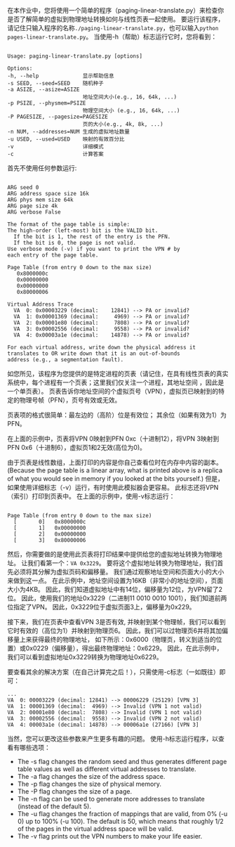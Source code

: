在本作业中，您将使用一个简单的程序（paging-linear-translate.py）来检查你是否了解简单的虚拟到物理地址转换如何与线性页表一起使用。 
要运行该程序，请记住只输入程序的名称`./paging-linear-translate.py`，也可以输入`python pages-linear-translate.py`。 
当使用-h（帮助）标志运行它时，您将看到：
```

Usage: paging-linear-translate.py [options]

Options:
-h, --help              显示帮助信息
-s SEED, --seed=SEED    随机种子
-a ASIZE, --asize=ASIZE 
                        地址空间大小(e.g., 16, 64k, ...)
-p PSIZE, --physmem=PSIZE
                        物理空间大小 (e.g., 16, 64k, ...)
-P PAGESIZE, --pagesize=PAGESIZE
                        页的大小(e.g., 4k, 8k, ...)
-n NUM, --addresses=NUM 生成的虚拟地址数量
-u USED, --used=USED    映射的有效百分比
-v                      详细模式
-c                      计算答案
```


首先不使用任何参数运行:

```

ARG seed 0
ARG address space size 16k
ARG phys mem size 64k
ARG page size 4k
ARG verbose False

The format of the page table is simple:
The high-order (left-most) bit is the VALID bit.
  If the bit is 1, the rest of the entry is the PFN.
  If the bit is 0, the page is not valid.
Use verbose mode (-v) if you want to print the VPN # by
each entry of the page table.

Page Table (from entry 0 down to the max size)
   0x8000000c
   0x00000000
   0x00000000
   0x80000006

Virtual Address Trace
  VA  0: 0x00003229 (decimal:    12841) --> PA or invalid?
  VA  1: 0x00001369 (decimal:     4969) --> PA or invalid?
  VA  2: 0x00001e80 (decimal:     7808) --> PA or invalid?
  VA  3: 0x00002556 (decimal:     9558) --> PA or invalid?
  VA  4: 0x00003a1e (decimal:    14878) --> PA or invalid?

For each virtual address, write down the physical address it 
translates to OR write down that it is an out-of-bounds 
address (e.g., a segmentation fault).
```



如您所见，该程序为您提供的是特定进程的页表（请记住，在具有线性页表的真实系统中，每个进程有一个页表；这里我们仅关注一个进程，其地址空间 ，因此是一个单页表）。 
页表告诉你地址空间的个虚拟页号（VPN），虚拟页已映射到的特定的物理号帧（PFN），页号有效或无效。

页表项的格式很简单：最左边的（高阶）位是有效位； 其余位（如果有效为1）为PFN。

在上面的示例中，页表将VPN 0映射到PFN 0xc（十进制12），将VPN 3映射到PFN 0x6（十进制6），虚拟页1和2无效(高位为0)。

由于页表是线性数组，上面打印的内容是你自己查看位时在内存中内容的副本。 
(Because the page table is a linear array, what is printed above is a replica of what you would see in memory if you looked at the bits yourself.)
但是，如果使用详细标志（-v）运行，有时使用此模拟器会更容易。 
此标志还将VPN（索引）打印到页表中。 在上面的示例中，使用-v标志运行：

```

Page Table (from entry 0 down to the max size)
  [       0]   0x8000000c
  [       1]   0x00000000
  [       2]   0x00000000
  [       3]   0x80000006
```

然后，你需要做的是使用此页表将打印结果中提供给您的虚拟地址转换为物理地址。
让我们看第一个：`VA 0x3229`。 要将这个虚拟地址转换为物理地址，我们首先必须将其分解为虚拟页码和偏移量。
我们通过观察地址空间和页面大小的大小来做到这一点。 
在此示例中，地址空间设置为16KB（非常小的地址空间），页面大小为4KB。
因此，我们知道虚拟地址中有14位，偏移量为12位，为VPN留了2位。 
因此，使用我们的地址0x3229（二进制11 0010 0010 1001），我们知道前两位指定了VPN。
因此，0x3229位于虚拟页面3上，偏移量为0x229。

接下来，我们在页表中查看VPN 3是否有效, 并映射到某个物理帧，我们可以看到它时有效的（高位为1）并映射到物理页6。
因此，我们可以过物理页6并将其加偏移量上来获得最终的物理地址，
如下所示：0x6000（物理页，转义到适当的位置）或0x0229（偏移量），得出最终物理地址：0x6229。 
因此，在此示例中，我们可以看到虚拟地址0x3229转换为物理地址0x6229。

要查看其余的解决方案（在自己计算完之后！），只需使用-c标志（一如既往）即可：

```
...
VA  0: 00003229 (decimal: 12841) --> 00006229 (25129) [VPN 3]
VA  1: 00001369 (decimal:  4969) --> Invalid (VPN 1 not valid)
VA  2: 00001e80 (decimal:  7808) --> Invalid (VPN 1 not valid)
VA  3: 00002556 (decimal:  9558) --> Invalid (VPN 2 not valid)
VA  4: 00003a1e (decimal: 14878) --> 00006a1e (27166) [VPN 3]
```

当然，您可以更改这些参数来产生更多有趣的问题。 使用-h标志运行程序，以查看有哪些选项：


- The -s flag changes the random seed and thus generates different
  page table values as well as different virtual addresses to translate.
- The -a flag changes the size of the address space.
- The -p flag changes the size of physical memory.
- The -P flag changes the size of a page.
- The -n flag can be used to generate more addresses to translate
  (instead of the default 5).
- The -u flag changes the fraction of mappings that are valid, from
  0% (-u 0) up to 100% (-u 100). The default is 50, which means
  that roughly 1/2 of the pages in the virtual address space will be valid.
- The -v flag prints out the VPN numbers to make your life easier.



